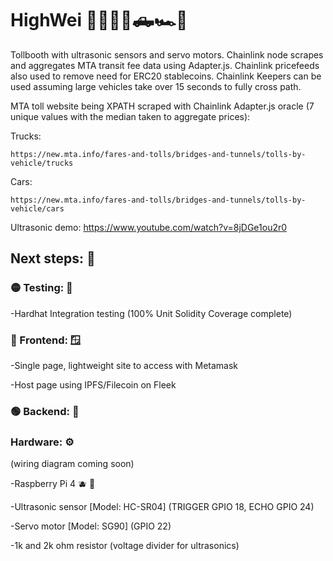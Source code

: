 # HighWei 🚦🚚🚙🚗🛻🏎️🚓

Tollbooth with ultrasonic sensors and servo motors. Chainlink node scrapes and aggregates MTA transit fee data using Adapter.js.
Chainlink pricefeeds also used to remove need for ERC20 stablecoins. Chainlink Keepers can be used assuming large vehicles take over 15 seconds to fully cross path.

MTA toll website being XPATH scraped with Chainlink Adapter.js oracle (7 unique values with the median taken to aggregate prices): 

Trucks:

    https://new.mta.info/fares-and-tolls/bridges-and-tunnels/tolls-by-vehicle/trucks
 
Cars:

    https://new.mta.info/fares-and-tolls/bridges-and-tunnels/tolls-by-vehicle/cars

Ultrasonic demo: https://www.youtube.com/watch?v=8jDGe1ou2r0

## Next steps: 🔭

### 🟡 Testing: 🚧

-Hardhat Integration testing (100% Unit Solidity Coverage complete)

### 🔴 Frontend: 🪟 

-Single page, lightweight site to access with Metamask

-Host page using IPFS/Filecoin on Fleek

### 🟢 Backend: 🔨

### Hardware: ⚙️

(wiring diagram coming soon)

-Raspberry Pi 4 🫐 🍓

-Ultrasonic sensor [Model: HC-SR04] (TRIGGER GPIO 18, ECHO GPIO 24)

-Servo motor [Model: SG90] (GPIO 22)

-1k and 2k ohm resistor (voltage divider for ultrasonics)
